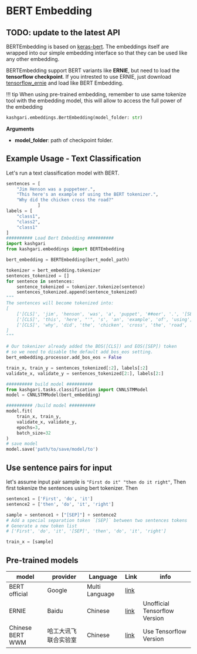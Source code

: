 # BERT Embedding

## TODO: update to the latest API

BERTEmbedding is based on [keras-bert](https://github.com/CyberZHG/keras-bert). The embeddings itself are wrapped into our simple embedding interface so that they can be used like any other embedding.

BERTEmbedding support BERT variants like **ERNIE**, but need to load the **tensorflow checkpoint**. If you intrested to use ERNIE, just download [tensorflow_ernie](https://github.com/ArthurRizar/tensorflow_ernie) and load like BERT Embedding.

!!! tip
    When using pre-trained embedding, remember to use same tokenize tool with the embedding model, this will allow to access the full power of the embedding

```python
kashgari.embeddings.BertEmbedding(model_folder: str)
```

**Arguments**

- **model_folder**: path of checkpoint folder.

## Example Usage - Text Classification

Let's run a text classification model with BERT.

```python
sentences = [
    "Jim Henson was a puppeteer.",
    "This here's an example of using the BERT tokenizer.",
    "Why did the chicken cross the road?"
            ]
labels = [
    "class1",
    "class2",
    "class1"
]
########## Load Bert Embedding ##########
import kashgari
from kashgari.embeddings import BERTEmbedding

bert_embedding = BERTEmbedding(bert_model_path)

tokenizer = bert_embedding.tokenizer
sentences_tokenized = []
for sentence in sentences:
    sentence_tokenized = tokenizer.tokenize(sentence)
    sentences_tokenized.append(sentence_tokenized)
"""
The sentences will become tokenized into:
[
    ['[CLS]', 'jim', 'henson', 'was', 'a', 'puppet', '##eer', '.', '[SEP]'],
    ['[CLS]', 'this', 'here', "'", 's', 'an', 'example', 'of', 'using', 'the', 'bert', 'token', '##izer', '.', '[SEP]'],
    ['[CLS]', 'why', 'did', 'the', 'chicken', 'cross', 'the', 'road', '?', '[SEP]']
]
"""

# Our tokenizer already added the BOS([CLS]) and EOS([SEP]) token
# so we need to disable the default add_bos_eos setting.
bert_embedding.processor.add_bos_eos = False

train_x, train_y = sentences_tokenized[:2], labels[:2]
validate_x, validate_y = sentences_tokenized[2:], labels[2:]

########## build model ##########
from kashgari.tasks.classification import CNNLSTMModel
model = CNNLSTMModel(bert_embedding)

########## /build model ##########
model.fit(
    train_x, train_y,
    validate_x, validate_y,
    epochs=3,
    batch_size=32
)
# save model
model.save('path/to/save/model/to')
```

## Use sentence pairs for input

let's assume input pair sample is `"First do it" "then do it right"`, Then first tokenize the sentences using bert tokenizer. Then

```python
sentence1 = ['First', 'do', 'it']
sentence2 = ['then', 'do', 'it', 'right']

sample = sentence1 + ["[SEP]"] + sentence2
# Add a special separation token `[SEP]` between two sentences tokens
# Generate a new token list
# ['First', 'do', 'it', '[SEP]', 'then', 'do', 'it', 'right']

train_x = [sample]
```

## Pre-trained models

| model            | provider             | Language       | Link             | info                          |
| ---------------- | -------------------- | -------------- | ---------------- | ----------------------------- |
| BERT official    | Google               | Multi Language | [link][bert]     |                               |
| ERNIE            | Baidu                | Chinese        | [link][ernie]    | Unofficial Tensorflow Version |
| Chinese BERT WWM | 哈工大讯飞联合实验室 | Chinese        | [link][bert-wwm] | Use Tensorflow Version        |

[bert]: https://github.com/google-research/bert
[ernie]: https://github.com/ArthurRizar/tensorflow_ernie
[bert-wwm]: https://github.com/ymcui/Chinese-BERT-wwm#%E4%B8%AD%E6%96%87%E6%A8%A1%E5%9E%8B%E4%B8%8B%E8%BD%BD
